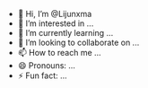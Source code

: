 - 👋 Hi, I’m @Lijunxma
- 👀 I’m interested in ...
- 🌱 I’m currently learning ...
- 💞️ I’m looking to collaborate on ...
- 📫 How to reach me ...
- 😄 Pronouns: ...
- ⚡ Fun fact: ...

<!---
Lijunxma/Lijunxma is a ✨ special ✨ repository because its `README.md` (this file) appears on your GitHub profile.
You can click the Preview link to take a look at your changes.
--->

